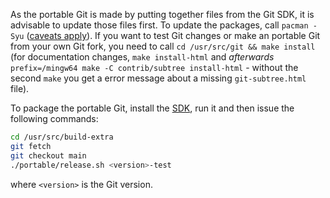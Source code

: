 As the portable Git is made by putting together files from the Git SDK, it is advisable to update those files first. To update the packages, call `pacman -Syu` ([caveats apply](https://github.com/git-for-windows/git/wiki/Package-management#updating-msys2-runtime-pacman-and-bash)). If you want to test Git changes or make an portable Git from your own Git fork, you need to call `cd /usr/src/git && make install` (for documentation changes, `make install-html` and *afterwards* `prefix=/mingw64 make -C contrib/subtree install-html` - without the second `make` you get a error message about a missing `git-subtree.html` file).

To package the portable Git, install the [SDK](https://gitforwindows.org/#download-sdk), run it and then issue the following commands:

```bash
cd /usr/src/build-extra
git fetch
git checkout main
./portable/release.sh <version>-test
```

where `<version>` is the Git version.
